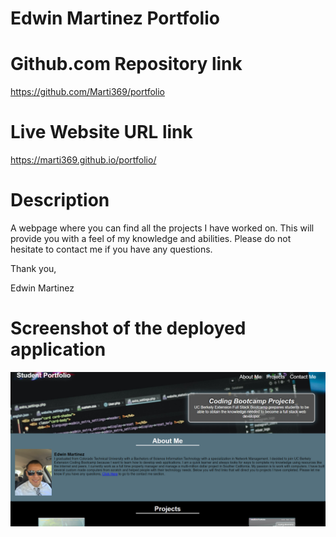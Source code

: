 # Edwin Martinez Portfolio

# Github.com Repository link 
https://github.com/Marti369/portfolio

# Live Website URL link 
https://marti369.github.io/portfolio/

# Description

A webpage where you can find all the projects I have worked on. This will provide you with a feel of my knowledge and abilities. 
Please do not hesitate to contact me if you have any questions.

Thank you,

Edwin Martinez

# Screenshot of the deployed application

![portfolio demo](./assets/images/developed_application.PNG)
